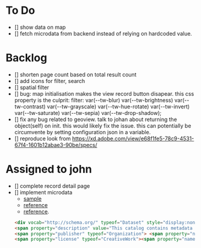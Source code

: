 # To Do

- [] show data on map
- [] fetch microdata from backend instead of relying on hardcoded value.

# Backlog

- [] shorten page count based on total result count
- [] add icons for filter, search
- [] spatial filter
- [] bug: map initialisation makes the view record button disapear. this css property is the culprit: filter: var(--tw-blur) var(--tw-brightness) var(--tw-contrast) var(--tw-grayscale) var(--tw-hue-rotate) var(--tw-invert) var(--tw-saturate) var(--tw-sepia) var(--tw-drop-shadow);
- [] fix any bug related to geoview. talk to johan about returning the object(self) on init. this would likely fix the issue. this can potentially be circumvente by setting configuration json in a variable.
- [] reproduce look from https://xd.adobe.com/view/e68f1fe5-78c9-4531-67f4-1601b12abae3-90be/specs/

# Assigned to john

- [] complete record detail page
- [] implement microdata
  - [sample](https://open.canada.ca/data/en/dataset/85cb7fc7-5847-4f76-9417-96a4f5d50702)
  - [reference](https://geocacgp.slack.com/archives/D049MDN976J/p1690986602605469)
  - [reference](https://geocacgp.slack.com/archives/D049MDN976J/p1690986548900519).
  ```HTML
  <div vocab="http://schema.org/" typeof="Dataset" style="display:none;"> <div property="includedInDataCatalog" typeof="DataCatalog"> <span property="name" value="Government of Canada Open Government Portal"><span property="spatialCoverage" typeof="Place"> <span property="geo" typeof="GeoShape"> <span property="name" value="Dataset Boundary"></span><span property="POLYGON" value="((-115.4998819999999995 51.2328049999999990, -115.2513799999999975 51.2328049999999990, -115.2513799999999975 51.2790850000000020, -115.4998819999999995 51.2790850000000020, -115.4998819999999995 51.2328049999999990))"></span></span> </span></span>
  <span property="description" value="This catalog contains metadata records describing open datasets available from the Government of Canada"></span> <span property="datePublished" value="2013-06-19"></span> <span property="dateModified" value=""></span> <span property="inLanguage" value="en-CA"></span> <span property="sameAs" value="http://open.canada.ca"></span>
  <span property="publisher" typeof="Organization"> <span property="name" value="Government of Canada, Treasury Board of Canada Secretariat"></span> <span property="email" value="open-ouvert@tbs-sct.gc.ca"></span> </span> <span property="genre" value="Information and Communications Government and Politics"></span>
  <span property="license" typeof="CreativeWork"><span property="name" value="Open Government Licence - Alberta"></span> <span property="sameAs" value="https://open.alberta.ca/licence"></span> <span property="text" value="Rights under which the catalog can be reused are outlined in the Open Government Licence - Canada"></span> </span> </div>
  ```
